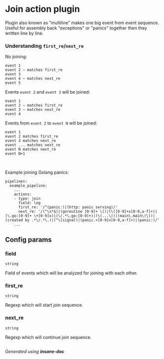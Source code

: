 # Join action plugin
Plugin also known as "multiline" makes one big event from event sequence.
Useful for assembly back "exceptions" or "panics" together then they written line by line.

### Understanding `first_re`/`next_re`

No joining:
```
event 1
event 2 – matches first_re
event 3
event 4 – matches next_re
event 5
```

Events `event 2` and `event 3` will be joined:
```
event 1
event 2 – matches first_re
event 3 – matches next_re
event 4
```

Events from `event 2` to `event N` will be joined:
```
event 1
event 2 matches first_re
event 3 matches next_re
event ... matches next_re
event N matches next_re
event N+1
```
<br/>

Example joining Golang panics:
```
pipelines:
  example_pipeline:
    ...
    actions:
    - type: join
	  field: log
	  first_re: '/^(panic:)|(http: panic serving)/'
	  next_re: '/(^\s*$)|(goroutine [0-9]+ \[)|(\([0-9]+x[0-9,a-f]+)|(\.go:[0-9]+ \+[0-9]x)|(\/.*\.go:[0-9]+)|(\(...\))|(main\.main\(\))|(created by .*\/.*\.)|(^\[signal)|(panic.+[0-9]x[0-9,a-f]+)|(panic:)/'
    ...
```

## Config params
### field

`string`   

Field of events which will be analyzed for joining with each other.

### first_re

`string`   

Regexp which will start join sequence.

### next_re

`string`   

Regexp which will continue join sequence.


##
 *Generated using **insane-doc***
